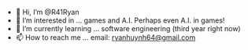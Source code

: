 - 👋 Hi, I’m @R41Ryan
- 👀 I’m interested in ... games and A.I. Perhaps even A.I. in games!
- 🌱 I’m currently learning ... software engineering (third year right now)
- 📫 How to reach me ... email: ryanhuynh64@gmail.com

<!---
R41Ryan/R41Ryan is a ✨ special ✨ repository because its `README.md` (this file) appears on your GitHub profile.
You can click the Preview link to take a look at your changes.
--->
